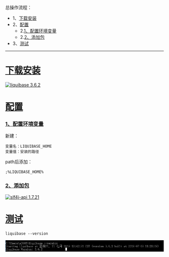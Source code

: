 总操作流程：
- 1、[下载安装](#liquibase-01)
- 2、[配置](#liquibase-02)
    - 2.[1、配置环境变量](#liquibase-02-01)
    - 2.[2、添加包](#liquibase-02-02)
- 3、[测试](#liquibase-03)

***

# <a name="liquibase-01" href="#" >下载安装</a>

[![](https://img.shields.io/badge/liquibase-3.6.2-green.svg "liquibase 3.6.2")](https://pan.baidu.com/s/1P30gA3QW7tCZgRuDkjnO1Q)

# <a name="liquibase-02" href="#" >配置</a>
### <a name="liquibase-02-01" href="#" >1、配置环境变量</a>
新建：
```
变量名：LIQUIBASE_HOME
变量值：安装的路径
```

path后添加：
```
;%LIQUIBASE_HOME%
```
### <a name="liquibase-02-02" href="#" >2、添加包</a>
[![](https://img.shields.io/badge/slf4j--api-1.7.21-green.svg "slf4j-api 1.7.21")](https://pan.baidu.com/s/1WN1FRtCRuchqYxKeI-6ktw)


# <a name="liquibase-03" href="#" >测试</a>
```
liquibase --version
```
![](image/1-1.png)
